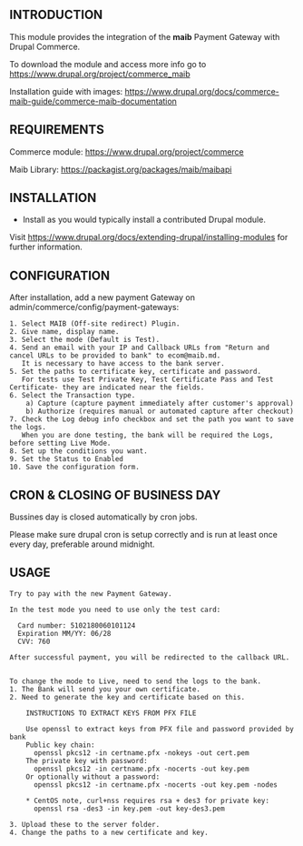 INTRODUCTION
------------

This module provides the integration of the **maib** Payment Gateway with Drupal Commerce.

To download the module and access more info go to https://www.drupal.org/project/commerce_maib

Installation guide with images: https://www.drupal.org/docs/commerce-maib-guide/commerce-maib-documentation

REQUIREMENTS
------------

Commerce module: https://www.drupal.org/project/commerce

Maib Library: https://packagist.org/packages/maib/maibapi

INSTALLATION
------------

 * Install as you would typically install a contributed Drupal module. 

Visit https://www.drupal.org/docs/extending-drupal/installing-modules for further information.

CONFIGURATION
-------------

After installation, add a new payment Gateway on admin/commerce/config/payment-gateways:

    1. Select MAIB (Off-site redirect) Plugin.
    2. Give name, display name.
    3. Select the mode (Default is Test).
    4. Send an email with your IP and Callback URLs from "Return and cancel URLs to be provided to bank" to ecom@maib.md.
       It is necessary to have access to the bank server.
    5. Set the paths to certificate key, certificate and password.
       For tests use Test Private Key, Test Certificate Pass and Test Certificate- they are indicated near the fields.
    6. Select the Transaction type.
        a) Capture (capture payment immediately after customer's approval)
        b) Authorize (requires manual or automated capture after checkout)
    7. Check the Log debug info checkbox and set the path you want to save the logs.
       When you are done testing, the bank will be required the Logs, before setting Live Mode.
    8. Set up the conditions you want.
    9. Set the Status to Enabled
    10. Save the configuration form.

CRON & CLOSING OF BUSINESS DAY 
------------------------------

Bussines day is closed automatically by cron jobs. 

Please make sure drupal cron is setup correctly and is run at least once every day, preferable around midnight. 

USAGE
-----
    Try to pay with the new Payment Gateway.

    In the test mode you need to use only the test card:

      Card number: 5102180060101124
      Expiration MM/YY: 06/28
      CVV: 760

    After successful payment, you will be redirected to the callback URL.


    To change the mode to Live, need to send the logs to the bank.
    1. The Bank will send you your own certificate.
    2. Need to generate the key and certificate based on this.

        INSTRUCTIONS TO EXTRACT KEYS FROM PFX FILE

        Use openssl to extract keys from PFX file and password provided by bank
        Public key chain:
          openssl pkcs12 -in certname.pfx -nokeys -out cert.pem
        The private key with password:
          openssl pkcs12 -in certname.pfx -nocerts -out key.pem
        Or optionally without a password:
          openssl pkcs12 -in certname.pfx -nocerts -out key.pem -nodes

        * CentOS note, curl+nss requires rsa + des3 for private key:
          openssl rsa -des3 -in key.pem -out key-des3.pem

    3. Upload these to the server folder.
    4. Change the paths to a new certificate and key.

